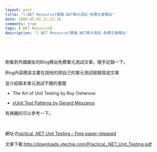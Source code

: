 ```yaml
---
layout: post
title: "[.NET Resource]實踐.NET單元測試-免費文章釋出"
date: 2009-05-01 11:22:18
comments: true
tags: [.NET Resource]
description: "[.NET Resource]實踐.NET單元測試-免費文章釋出"
---
```

<p><img alt="" src="\images\posts\8257\image6.png" /></p><p> </p><p>剛看到外國網友的Blog釋出免費單元測試文章，隨手記錄一下。</p><p>Blog內容應該主要在說他的把自己的單元測試經驗寫成文章</p><p>並介紹兩本單元測試不錯的書籍</p><ul><li><p>The Art of Unit Testing by Roy Osherove</a></p></li><li><p><a target="_blank" href="http://www.amazon.com/gp/product/0131495054?ie=UTF8&amp;tag=ytechie-20&amp;linkCode=xm2&amp;camp=1789&amp;creativeASIN=0131495054">xUnit Test Patterns by Gerard Meszaros</a></p></li></ul><p>有興趣的可以參考一下。</p><p> </p><p>網址:<a target="_blank" href="http://www.ytechie.com/2009/04/practical-net-unit-testing-free-paper-released.html">Practical .NET Unit Testing – Free paper released</a></p><p>文章下載:<a title="http://downloads.ytechie.com/Practical_.NET_Unit_Testing.pdf" href="http://downloads.ytechie.com/Practical_.NET_Unit_Testing.pdf">http://downloads.ytechie.com/Practical_.NET_Unit_Testing.pdf</p>